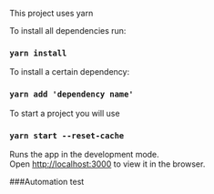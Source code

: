 This project uses yarn

To install all dependencies run:
### `yarn install`

 To install a certain dependency:
### `yarn add 'dependency name'`

To start a project you will use
### `yarn start --reset-cache`

Runs the app in the development mode.\
Open [http://localhost:3000](http://localhost:3000) to view it in the browser.


###Automation test
